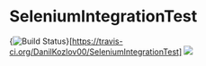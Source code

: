 # SeleniumIntegrationTest
{<img src="https://travis-ci.org/DanilKozlov00/SeleniumIntegrationTest.svg?branch=master" alt="Build Status" />}[https://travis-ci.org/DanilKozlov00/SeleniumIntegrationTest]
<a href="https://codecov.io/gh/DanilKozlov00/SeleniumIntegrationTest">
  <img src="https://codecov.io/gh/DanilKozlov00/SeleniumIntegrationTest/branch/master/graph/badge.svg" />
</a>
